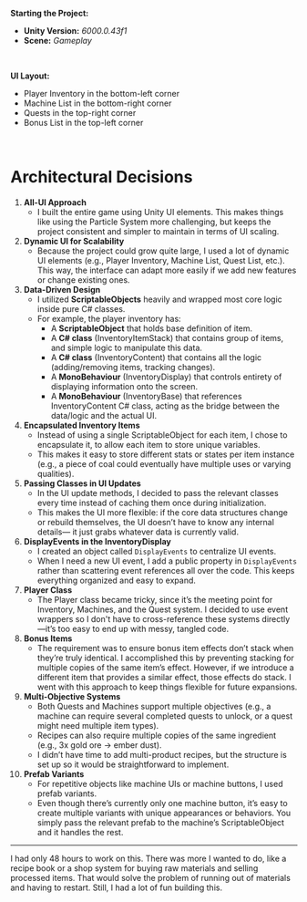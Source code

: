 **Starting the Project:**
* **Unity Version:** *6000.0.43f1*
* **Scene:** *Gameplay*

</br>

**UI Layout:**
* Player Inventory in the bottom-left corner
* Machine List in the bottom-right corner
* Quests in the top-right corner
* Bonus List in the top-left corner
  
</br>

# Architectural Decisions
1. **All-UI Approach**
   * I built the entire game using Unity UI elements. This makes things like using the Particle System more challenging, but keeps the project consistent and simpler to maintain in terms of UI scaling.
2. **Dynamic UI for Scalability**
   * Because the project could grow quite large, I used a lot of dynamic UI elements (e.g., Player Inventory, Machine List, Quest List, etc.). This way, the interface can adapt more easily if we add new features or change existing ones.
3. **Data-Driven Design**
   * I utilized **ScriptableObjects** heavily and wrapped most core logic inside pure C# classes.
   * For example, the player inventory has:
       * A **ScriptableObject** that holds base definition of item.
       * A **C# class** (InventoryItemStack) that contains group of items, and simple logic to manipulate this data.
       * A **C# class** (InventoryContent) that contains all the logic (adding/removing items, tracking changes).
       * A **MonoBehaviour** (InventoryDisplay) that controls entirety of displaying information onto the screen.
       * A **MonoBehaviour** (InventoryBase) that references InventoryContent C# class, acting as the bridge between the data/logic and the actual UI.
4. **Encapsulated Inventory Items**
   * Instead of using a single ScriptableObject for each item, I chose to encapsulate it, to allow each item to store unique variables.
   * This makes it easy to store different stats or states per item instance (e.g., a piece of coal could eventually have multiple uses or varying qualities).
5. **Passing Classes in UI Updates**
   * In the UI update methods, I decided to pass the relevant classes every time instead of caching them once during initialization.
   * This makes the UI more flexible: if the core data structures change or rebuild themselves, the UI doesn’t have to know any internal details— it just grabs whatever data is currently valid.
6. **DisplayEvents in the InventoryDisplay**
   * I created an object called `DisplayEvents` to centralize UI events.
   * When I need a new UI event, I add a public property in `DisplayEvents` rather than scattering event references all over the code. This keeps everything organized and easy to expand.
7. **Player Class**
   * The Player class became tricky, since it’s the meeting point for Inventory, Machines, and the Quest system. I decided to use event wrappers so I don't have to cross-reference these systems directly—it’s too easy to end up with messy, tangled code.
8. **Bonus Items**
   * The requirement was to ensure bonus item effects don’t stack when they’re truly identical. I accomplished this by preventing stacking for multiple copies of the same item’s effect. However, if we introduce a different item that provides a similar effect, those effects do stack. I went with this approach to keep things flexible for future expansions.
9. **Multi-Objective Systems**
   * Both Quests and Machines support multiple objectives (e.g., a machine can require several completed quests to unlock, or a quest might need multiple item types).
   * Recipes can also require multiple copies of the same ingredient (e.g., 3x gold ore → ember dust).
   * I didn’t have time to add multi-product recipes, but the structure is set up so it would be straightforward to implement.
10. **Prefab Variants**
    * For repetitive objects like machine UIs or machine buttons, I used prefab variants.
    * Even though there’s currently only one machine button, it’s easy to create multiple variants with unique appearances or behaviors. You simply pass the relevant prefab to the machine’s ScriptableObject and it handles the rest.

***

I had only 48 hours to work on this. There was more I wanted to do, like a recipe book or a shop system for buying raw materials and selling processed items. That would solve the problem of running out of materials and having to restart. Still, I had a lot of fun building this.
